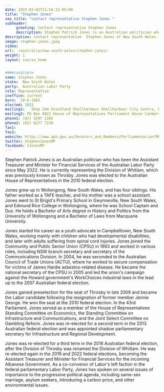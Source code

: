 ```yaml
---
date: 2023-03-02T11:54:12-05:00
title: "Stephen Jones"
seo_title: "contact representative Stephen Jones "
subheader:
     greeting: Contact representative Stephen Jones
     description: Stephen Patrick Jones is an Australian politician who has been the Assistant Treasurer and Minister for Financial Services of the Australian Labor Party since May 2022.
description: Contact representative  Stephen Jones of New South Wales. Contact information for  Stephen Jones includes email address, phone number, and mailing address.
image: stephen-jones.jpeg
video:
url:  /australia/new-south-wales/stephen-jones/
weight: 1
layout: course_home


####candidate
name: Stephen Jones
state:	New South Wales
party:	Australian Labor Party
role: Representative
inoffice: current
born:  29-6-1965
elected: 2022
mailing1:	Shop 244 Stockland Shellharbour Shellharbour City Centre, NSW, 2529
mailing2: PO Box 6022 House of Representatives Parliament House Canberra ACT 2600
phone1: (02) 4297 2285
phone2: (02) 6277 7230
fax1:
fax2:
website: https://www.aph.gov.au/Senators_and_Members/Parliamentarian?MPID=A9B
twitter: StephenJonesMP
facebook: SJonesMP
---
```


Stephen Patrick Jones is an Australian politician who has been the Assistant Treasurer and Minister for Financial Services of the Australian Labor Party since May 2022. He is currently representing the Division of Whitlam, which was previously known as Throsby. Jones was elected to the Australian House of Representatives in the 2010 federal election.

Jones grew up in Wollongong, New South Wales, and has four siblings. His father worked as a TAFE teacher, and his mother was a school assistant. Jones went to St Brigid's Primary School in Gwynneville, New South Wales, and Edmund Rice College in Wollongong, where he was School Captain and Dux. He holds a Bachelor of Arts degree in History and Politics from the University of Wollongong and a Bachelor of Laws from Macquarie University.

Jones started his career as a youth advocate in Campbelltown, New South Wales, working mainly with children who had developmental disabilities, and later with adults suffering from spinal cord injuries. Jones joined the Community and Public Sector Union (CPSU) in 1993 and worked in various roles, including NSW branch secretary and secretary of the Communications Division. In 2004, he was seconded to the Australian Council of Trade Unions (ACTU), where he worked to secure compensation for victims of James Hardie asbestos-related disease. He became the national secretary of the CPSU in 2005 and led the union's campaign against the Howard government's WorkChoices industrial laws in the lead up to the 2007 Australian federal election.

Jones gained preselection for the seat of Throsby in late 2009 and became the Labor candidate following the resignation of former member Jennie George. He won the seat at the 2010 federal election. In the 43rd Parliament, Jones served as a member of the House of Representatives Standing Committee on Economics, the Standing Committee on Infrastructure and Communications, and the Joint Select Committee on Gambling Reform. Jones was re-elected for a second term in the 2013 Australian federal election and was appointed shadow parliamentary secretary for Infrastructure and Regional Development.

Jones was re-elected for a third term in the 2016 Australian federal election, after the Division of Throsby was renamed the Division of Whitlam. He was re-elected again in the 2019 and 2022 federal elections, becoming the Assistant Treasurer and Minister for Financial Services for the incoming Albanese Government. As a co-convenor of Labor's left faction in the federal parliamentary Labor Party, Jones has spoken on several issues of importance to the progressive political agenda, including same-sex marriage, asylum seekers, introducing a carbon price, and other environmental issues.